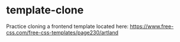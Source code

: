 # template-clone
Practice cloning a frontend template located here: https://www.free-css.com/free-css-templates/page230/artland
